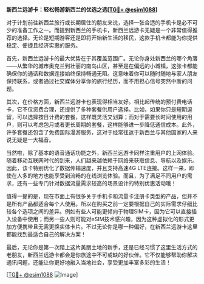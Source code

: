 **新西兰远游卡：轻松畅游新西兰的优选之选[[TG💪+ @esim1088](https://t.me/s/esim1088)]**

对于计划前往新西兰旅行或长期居住的朋友来说，选择一张合适的手机卡是必不可少的准备工作之一。而提到新西兰的手机卡，新西兰远游卡无疑是一个非常值得推荐的选择。无论是短期游客还是即将开始新生活的移民，这款手机卡都能为你提供稳定、便捷且经济实惠的服务。

首先，新西兰远游卡的最大优势在于其覆盖范围广。无论你身处新西兰的哪个角落——从繁华的城市奥克兰到壮丽的南岛山区，甚至是在偏远的小城镇，这张卡都能确保你的通话和数据连接始终保持畅通无阻。这意味着你可以随时随地与家人朋友保持联系，或者通过社交媒体分享你的旅行经历，而不用担心信号突然中断的问题。

其次，在价格方面，新西兰远游卡也表现得相当友好。相比起传统的预付费电话卡，它不仅资费合理，还提供了多种套餐供用户选择。比如，如果你只是短期逗留，可以选择按日计费的套餐，这样既灵活又划算；而对于需要长时间使用的用户，则可以考虑包月或者更长周期的套餐，这样能够进一步降低通信成本。此外，许多套餐还包含了免费国际漫游服务，这对于经常往返于新西兰与其他国家的人来说无疑是一大福音。

当然啦，除了基本的语音通话功能之外，新西兰远游卡同样注重用户的上网体验。随着移动互联网时代的到来，人们越来越依赖于网络来获取信息、导航以及娱乐。因此，该卡特别优化了数据传输速度，并且支持高速4G LTE连接。这样一来，即使在人多的地方也能享受到流畅的在线浏览体验。而且，为了满足不同用户的需求，还有一些专门针对数据流量需求较高的场景设计的特别优惠活动哦！

值得一提的是，现在市面上有很多关于手机卡和流量卡注册卡类型的产品，但并不是所有产品都适合每个人使用。所以在购买之前一定要根据自己的实际需求仔细比较各个选项之间的差异。例如有些人可能更倾向于物理SIM卡，因为它可以直接插入设备中使用；而另一些人则可能对eSIM技术感兴趣，因为这种虚拟化的形式更加方便携带且无需更换实体卡片。不过无论你是哪一种偏好，在新西兰远游卡这里都能找到最适合自己的解决方案！

最后，无论你是第一次踏上这片美丽土地的新手，还是已经习惯了这里生活方式的老朋友，新西兰远游卡都会是你旅途中不可或缺的好伙伴。它不仅能够帮助你解决通讯问题，还能让你更好地融入当地社会，享受更加丰富多彩的生活！

[[TG💪+ @esim1088](https://t.me/s/esim1088) ![Image](https://i.postimg.cc/4NQfJmqS/Snipaste-2025-05-13-00-14-12.png)]